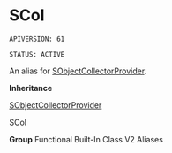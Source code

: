 # SCol

`APIVERSION: 61`

`STATUS: ACTIVE`

An alias for [SObjectCollectorProvider](/docs/Functional-Built-In-Classes-V2/SObjectCollectorProvider.md).


**Inheritance**

[SObjectCollectorProvider](/docs/Functional-Built-In-Classes-V2/SObjectCollectorProvider.md)
 > 
SCol


**Group** Functional Built-In Class V2 Aliases

